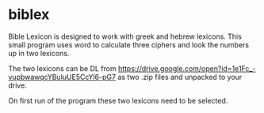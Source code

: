 # biblex
Bible Lexicon is designed to work with greek and hebrew lexicons. 
This small program uses word to calculate three ciphers and look the numbers up in two lexicons.

The two lexicons can be DL from https://drive.google.com/open?id=1e1Fc_-vupbwawqcYBuluUE5CcYl6-pG7 as two .zip files and unpacked to your drive.

On first run of the program these two lexicons need to be selected.
